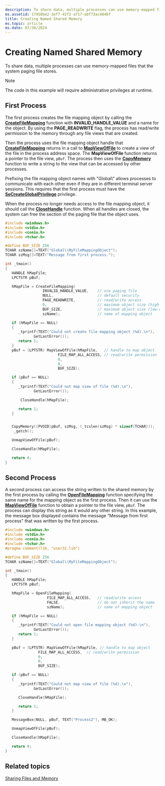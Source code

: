 ```yaml
---
description: To share data, multiple processes can use memory-mapped files that the system paging file stores.
ms.assetid: 17458be2-3ef7-42f2-a717-abf73ac4846f
title: Creating Named Shared Memory
ms.topic: article
ms.date: 07/30/2024
---
```


# Creating Named Shared Memory

To share data, multiple processes can use memory-mapped files that the system paging file stores.

> [!NOTE]
> The code in this example will require administrative privileges at runtime.

## First Process

The first process creates the file mapping object by calling the [**CreateFileMapping**](/windows/win32/api/WinBase/nf-winbase-createfilemappinga) function with **INVALID\_HANDLE\_VALUE** and a name for the object. By using the **PAGE\_READWRITE** flag, the process has read/write permission to the memory through any file views that are created.

Then the process uses the file mapping object handle that [**CreateFileMapping**](/windows/win32/api/WinBase/nf-winbase-createfilemappinga) returns in a call to [**MapViewOfFile**](/windows/win32/api/memoryapi/nf-memoryapi-mapviewoffile) to create a view of the file in the process address space. The **MapViewOfFile** function returns a pointer to the file view, `pBuf`. The process then uses the [**CopyMemory**](/previous-versions/windows/desktop/legacy/aa366535(v=vs.85)) function to write a string to the view that can be accessed by other processes.

Prefixing the file mapping object names with "Global\\" allows processes to communicate with each other even if they are in different terminal server sessions. This requires that the first process must have the [**SeCreateGlobalPrivilege**](../secauthz/privilege-constants.md) privilege.

When the process no longer needs access to the file mapping object, it should call the [**CloseHandle**](/windows/win32/api/handleapi/nf-handleapi-closehandle) function. When all handles are closed, the system can free the section of the paging file that the object uses.

```C++
#include <windows.h>
#include <stdio.h>
#include <conio.h>
#include <tchar.h>

#define BUF_SIZE 256
TCHAR szName[]=TEXT("Global\\MyFileMappingObject");
TCHAR szMsg[]=TEXT("Message from first process.");

int _tmain()
{
   HANDLE hMapFile;
   LPCTSTR pBuf;

   hMapFile = CreateFileMapping(
                 INVALID_HANDLE_VALUE,    // use paging file
                 NULL,                    // default security
                 PAGE_READWRITE,          // read/write access
                 0,                       // maximum object size (high-order DWORD)
                 BUF_SIZE,                // maximum object size (low-order DWORD)
                 szName);                 // name of mapping object

   if (hMapFile == NULL)
   {
      _tprintf(TEXT("Could not create file mapping object (%d).\n"),
             GetLastError());
      return 1;
   }
   pBuf = (LPTSTR) MapViewOfFile(hMapFile,   // handle to map object
                        FILE_MAP_ALL_ACCESS, // read/write permission
                        0,
                        0,
                        BUF_SIZE);

   if (pBuf == NULL)
   {
      _tprintf(TEXT("Could not map view of file (%d).\n"),
             GetLastError());

       CloseHandle(hMapFile);

      return 1;
   }


   CopyMemory((PVOID)pBuf, szMsg, (_tcslen(szMsg) * sizeof(TCHAR)));
    _getch();

   UnmapViewOfFile(pBuf);

   CloseHandle(hMapFile);

   return 0;
}
```

## Second Process

A second process can access the string written to the shared memory by the first process by calling the [**OpenFileMapping**](/windows/win32/api/WinBase/nf-winbase-openfilemappinga) function specifying the same name for the mapping object as the first process. Then it can use the [**MapViewOfFile**](/windows/win32/api/memoryapi/nf-memoryapi-mapviewoffile) function to obtain a pointer to the file view, `pBuf`. The process can display this string as it would any other string. In this example, the message box displayed contains the message "Message from first process" that was written by the first process.

```C++
#include <windows.h>
#include <stdio.h>
#include <conio.h>
#include <tchar.h>
#pragma comment(lib, "user32.lib")

#define BUF_SIZE 256
TCHAR szName[]=TEXT("Global\\MyFileMappingObject");

int _tmain()
{
   HANDLE hMapFile;
   LPCTSTR pBuf;

   hMapFile = OpenFileMapping(
                   FILE_MAP_ALL_ACCESS,   // read/write access
                   FALSE,                 // do not inherit the name
                   szName);               // name of mapping object

   if (hMapFile == NULL)
   {
      _tprintf(TEXT("Could not open file mapping object (%d).\n"),
             GetLastError());
      return 1;
   }

   pBuf = (LPTSTR) MapViewOfFile(hMapFile, // handle to map object
               FILE_MAP_ALL_ACCESS,  // read/write permission
               0,
               0,
               BUF_SIZE);

   if (pBuf == NULL)
   {
      _tprintf(TEXT("Could not map view of file (%d).\n"),
             GetLastError());

      CloseHandle(hMapFile);

      return 1;
   }

   MessageBox(NULL, pBuf, TEXT("Process2"), MB_OK);

   UnmapViewOfFile(pBuf);

   CloseHandle(hMapFile);

   return 0;
}
```

## Related topics

[Sharing Files and Memory](sharing-files-and-memory.md)
